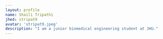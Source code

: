 ```yaml
---
layout: profile
name: Shaili Tripathi
jhed: stripat9
avatar: 'stripat9.jpeg'
description: "I am a junior biomedical engineering student at JHU."
---
```


